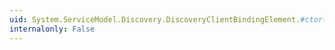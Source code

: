 ```yaml
---
uid: System.ServiceModel.Discovery.DiscoveryClientBindingElement.#ctor(System.ServiceModel.Discovery.DiscoveryEndpointProvider,System.ServiceModel.Discovery.FindCriteria)
internalonly: False
---
```

